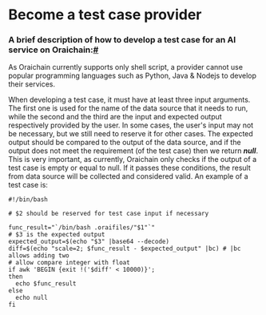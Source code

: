 # Become a test case provider

### A brief description of how to develop a test case for an AI service on Oraichain:[#](https://docs.orai.io/docs/Developers/become-a-tc-provider#a-brief-description-of-how-to-develop-a-test-case-for-an-ai-service-on-oraichain)

As Oraichain currently supports only shell script, a provider cannot use popular programming languages such as Python, Java & Nodejs to develop their services.

When developing a test case, it must have at least three input arguments. The first one is used for the name of the data source that it needs to run, while the second and the third are the input and expected output respectively provided by the user. In some cases, the user's input may not be necessary, but we still need to reserve it for other cases. The expected output should be compared to the output of the data source, and if the output does not meet the requirement (of the test case) then we return _**null**_. This is very important, as currently, Oraichain only checks if the output of a test case is empty or equal to null. If it passes these conditions, the result from data source will be collected and considered valid. An example of a test case is:

```
#!/bin/bash

# $2 should be reserved for test case input if necessary

func_result="`/bin/bash .oraifiles/"$1"`"
# $3 is the expected output
expected_output=$(echo "$3" |base64 --decode)
diff=$(echo "scale=2; $func_result - $expected_output" |bc) # |bc allows adding two 
# allow compare integer with float
if awk 'BEGIN {exit !('$diff' < 10000)}';
then 
  echo $func_result
else
  echo null
fi
```

